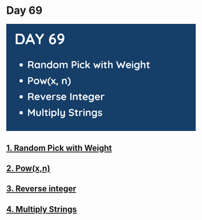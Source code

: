 # Day 69

![](../images/day69.png)

## [1. Random Pick with Weight](528.%20Random%20Pick%20with%20Weight.md)

## [2. Pow(x,n)](50.%20Pow(x,%20n).md)

## [3. Reverse integer](7.%20Reverse%20Integer.md)

## [4. Multiply Strings](43.%20Multiply%20Strings.md)